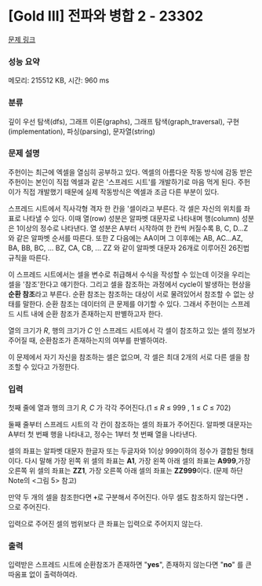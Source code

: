 # [Gold III] 전파와 병합 2 - 23302 

[문제 링크](https://www.acmicpc.net/problem/23302) 

### 성능 요약

메모리: 215512 KB, 시간: 960 ms

### 분류

깊이 우선 탐색(dfs), 그래프 이론(graphs), 그래프 탐색(graph_traversal), 구현(implementation), 파싱(parsing), 문자열(string)

### 문제 설명

<p>주헌이는 최근에 엑셀을 열심히 공부하고 있다. 엑셀의 아름다운 작동 방식에 감동 받은 주헌이는 본인이 직접 엑셀과 같은 '스프레드 시트'를 개발하기로 마음 먹게 된다. 주헌이가 직접 개발했기 때문에 실제 작동방식은 엑셀과 조금 다른 부분이 있다.</p>

<p>스프레드 시트에서 직사각형 격자 한 칸을 '셀이라고 부른다. 각 셀은 자신의 위치를 좌표로 나타낼 수 있다. 이때 열(row) 성분은 알파벳 대문자로 나타내며 행(column) 성분은 1이상의 정수로 나타낸다. 열 성분은 A부터 시작하여 한 칸씩 커질수록 B, C, D...Z 와 같은 알파벳 순서를 따른다. 또한 Z 다음에는 AA이며 그 이후에는 AB, AC...AZ, BA, BB, BC, ... BZ, CA, CB, ... ZZ 와 같이 알파벳 대문자 26개로 이루어진 26진법 규칙을 따른다.</p>

<p>이 스프레드 시트에서는 셀을 변수로 취급해서 수식을 작성할 수 있는데 이것을 우리는 셀을 '참조'한다고 얘기한다. 그리고 셀을 참조하는 과정에서 cycle이 발생하는 현상을 <b>순환 참조</b>라고 부른다. 순환 참조는 참조하는 대상이 서로 물려있어서 참조할 수 없는 상태를 말한다. 순환 참조는 데이터의 큰 문제를 야기할 수 있다. 그래서 주헌이는 스프레드 시트 내에 순환 참조가 존재하는지 판별하고자 한다.</p>

<p>열의 크기가 <i>R</i>, 행의 크기가 <i>C </i>인 스프레드 시트에서 각 셀이 참조하고 있는 셀의 정보가 주어질 때, 순환참조가 존재하는지의 여부를 판별하여라.</p>

<p>이 문제에서 자기 자신을 참조하는 셀은 없으며, 각 셀은 최대 2개의 서로 다른 셀을 참조할 수 있다고 가정한다.</p>

### 입력 

 <p>첫째 줄에 열과 행의 크기 <i>R,</i> <i>C </i>가 각각 주어진다.(1 ≤ <i>R </i>≤ 999 , 1 ≤ <i>C</i> ≤ 702)</p>

<p>둘째 줄부터 스프레드 시트의 각 칸이 참조하는 셀의 좌표가 주어진다. 알파벳 대문자는 A부터 첫 번째 행을 나타내고, 정수는 1부터 첫 번째 열을 나타낸다.</p>

<p>셀의 좌표는 알파벳 대문자 한글자 또는 두글자와 1이상 999이하의 정수가 결합된 형태이다. 다시 말해 가장 왼쪽 위 셀의 좌표는 <strong>A1</strong>, 가장 왼쪽 아래 셀의 좌표는 <strong>A999</strong>,가장 오른쪽 위 셀의 좌표는 <strong>ZZ1</strong>, 가장 오른쪽 아래 셀의 좌표는 <strong>ZZ999</strong>이다. (문제 하단 Note의 <그림 5> 참고)</p>

<p>만약 두 개의 셀을 참조한다면 <strong><code>+</code></strong>로 구분해서 주어진다. 아무 셀도 참조하지 않는다면 <strong><code>.</code></strong> 으로 주어진다.</p>

<p>입력으로 주어진 셀의 범위보다 큰 좌표는 입력으로 주어지지 않는다.</p>

### 출력 

 <p>입력받은 스프레드 시트에 순환참조가 존재하면 "<strong>yes</strong>", 존재하지 않는다면 "<strong><strong>no</strong></strong>" 를 큰따옴표 없이 출력하여라.</p>

